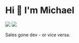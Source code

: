 # Hi 👋 I'm Michael
[<img src="https://img.shields.io/badge/LinkedIn-0077B5?style=for-the-badge&logo=linkedin&logoColor=white" />](https://www.linkedin.com/in/michael-gwerder/) [<img src="https://img.shields.io/badge/Twitter-1DA1F2?style=for-the-badge&logo=twitter&logoColor=white" />](https://twitter.com/m_gwrd)

Sales gone dev - or vice versa.
